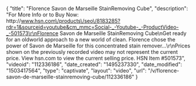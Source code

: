 {
    "title": "Florence Savon de Marseille StainRemoving Cube",
    "description": "For More Info or to Buy Now: http:\/\/www.hsn.com\/products\/seo\/8183285?rdr=1&sourceid=youtube&cm_mmc=Social-_-Youtube-_-ProductVideo-_-501573\r\nFlorence Savon de Marseille StainRemoving Cube\nGet ready for an oldworld approach to a new world of clean. Florence chose the power of Savon de Marseille for this concentrated stain remover...\r\nPrices shown on the previously recorded video may not represent the current price.  View hsn.com to view the current selling price. HSN Item #501573",
    "videoid": "112336186",
    "date_created": "1495237330",
    "date_modified": "1503417564",
    "type": "captivate",
    "layout": "video",
    "url": "\/v\/florence-savon-de-marseille-stainremoving-cube\/112336186"
}